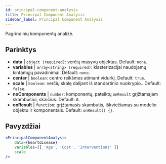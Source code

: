 ```yaml
---
id: principal-component-analysis
title: Principal Component Analysis
sidebar_label: Principal Component Analysis
---
```


Pagrindinių komponentų analizė.

## Parinktys

* __data__ | `object (required)`: verčių masyvų objektas. Default: `none`.
* __variables__ | `array<string> (required)`: klasterizacijai naudojamų kintamųjų pavadinimai. Default: `none`.
* __center__ | `boolean`: centro reikšmes atimant vidurkį. Default: `true`.
* __scale__ | `boolean`: verčių skalę dalijant iš standartinio nuokrypio.. Default: `false`.
* __noComponents__ | `number`: komponentų, pateiktų `onResult` grįžtamajam skambučiui, skaičius. Default: `0`.
* __onResult__ | `function`: grįžtamasis skambutis, iškviečiamas su modelio objektu ir komponentais. Default: `onResult() {}`.


## Pavyzdžiai

```jsx live
<PrincipalComponentAnalysis 
    data={heartdisease} 
    variables={[ 'Age', 'Cost', 'Interventions' ]}
    scale
/>
```

